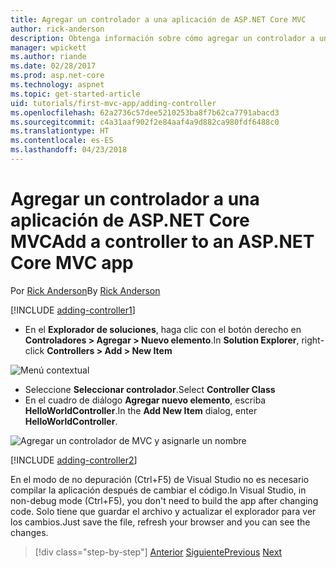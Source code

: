 ```yaml
---
title: Agregar un controlador a una aplicación de ASP.NET Core MVC
author: rick-anderson
description: Obtenga información sobre cómo agregar un controlador a una sencilla aplicación de ASP.NET Core MVC.
manager: wpickett
ms.author: riande
ms.date: 02/28/2017
ms.prod: asp.net-core
ms.technology: aspnet
ms.topic: get-started-article
uid: tutorials/first-mvc-app/adding-controller
ms.openlocfilehash: 62a2736c57dee5210253ba8f7b62ca7791abacd3
ms.sourcegitcommit: c4a31aaf902f2e84aaf4a9d882ca980fdf6488c0
ms.translationtype: HT
ms.contentlocale: es-ES
ms.lasthandoff: 04/23/2018
---
```

# <a name="add-a-controller-to-an-aspnet-core-mvc-app"></a><span data-ttu-id="43f59-103">Agregar un controlador a una aplicación de ASP.NET Core MVC</span><span class="sxs-lookup"><span data-stu-id="43f59-103">Add a controller to an ASP.NET Core MVC app</span></span>

<span data-ttu-id="43f59-104">Por [Rick Anderson](https://twitter.com/RickAndMSFT)</span><span class="sxs-lookup"><span data-stu-id="43f59-104">By [Rick Anderson](https://twitter.com/RickAndMSFT)</span></span>

[!INCLUDE [adding-controller1](../../includes/mvc-intro/adding-controller1.md)]

* <span data-ttu-id="43f59-105">En el **Explorador de soluciones**, haga clic con el botón derecho en **Controladores > Agregar > Nuevo elemento**.</span><span class="sxs-lookup"><span data-stu-id="43f59-105">In **Solution Explorer**, right-click **Controllers > Add > New Item**</span></span>

![Menú contextual](adding-controller/_static/add_controller.png)

* <span data-ttu-id="43f59-107">Seleccione **Seleccionar controlador**.</span><span class="sxs-lookup"><span data-stu-id="43f59-107">Select **Controller Class**</span></span>
* <span data-ttu-id="43f59-108">En el cuadro de diálogo **Agregar nuevo elemento**, escriba **HelloWorldController**.</span><span class="sxs-lookup"><span data-stu-id="43f59-108">In the **Add New Item** dialog, enter **HelloWorldController**.</span></span>

![Agregar un controlador de MVC y asignarle un nombre](adding-controller/_static/ac.png)

[!INCLUDE [adding-controller2](../../includes/mvc-intro/adding-controller2.md)]

<span data-ttu-id="43f59-110">En el modo de no depuración (Ctrl+F5) de Visual Studio no es necesario compilar la aplicación después de cambiar el código.</span><span class="sxs-lookup"><span data-stu-id="43f59-110">In Visual Studio, in non-debug mode (Ctrl+F5), you don't need to build the app after changing  code.</span></span> <span data-ttu-id="43f59-111">Solo tiene que guardar el archivo y actualizar el explorador para ver los cambios.</span><span class="sxs-lookup"><span data-stu-id="43f59-111">Just save the file, refresh your browser and you can see the changes.</span></span>

> [!div class="step-by-step"]
> <span data-ttu-id="43f59-112">[Anterior](start-mvc.md)
> [Siguiente](adding-view.md)</span><span class="sxs-lookup"><span data-stu-id="43f59-112">[Previous](start-mvc.md)
[Next](adding-view.md)</span></span>  
